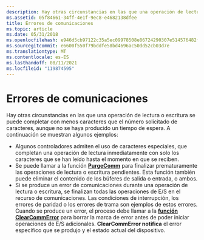 ```yaml
---
description: Hay otras circunstancias en las que una operación de lectura o escritura se puede completar con menos caracteres que el número solicitado de caracteres, aunque no se haya producido un tiempo de espera.
ms.assetid: 05f84661-34ff-4e1f-9ec8-e4682138dfee
title: Errores de comunicaciones
ms.topic: article
ms.date: 05/31/2018
ms.openlocfilehash: e946d5cb97122c35a5ec09978508e86724290307e514576482f535b1f3493418
ms.sourcegitcommit: e6600f550f79bddfe58bd4696ac50dd52cb03d7e
ms.translationtype: MT
ms.contentlocale: es-ES
ms.lasthandoff: 08/11/2021
ms.locfileid: "119874595"
---
```

# <a name="communications-errors"></a>Errores de comunicaciones

Hay otras circunstancias en las que una operación de lectura o escritura se puede completar con menos caracteres que el número solicitado de caracteres, aunque no se haya producido un tiempo de espera. A continuación se muestran algunos ejemplos:

-   Algunos controladores admiten el uso de caracteres especiales, que completan una operación de lectura inmediatamente con solo los caracteres que se han leído hasta el momento en que se reciben.
-   Se puede llamar a la función [**PurgeComm**](/windows/desktop/api/Winbase/nf-winbase-purgecomm) para finalizar prematuramente las operaciones de lectura o escritura pendientes. Esta función también puede eliminar el contenido de los búferes de salida o entrada, o ambos.
-   Si se produce un error de comunicaciones durante una operación de lectura o escritura, se finalizan todas las operaciones de E/S en el recurso de comunicaciones. Las condiciones de interrupción, los errores de paridad o los errores de trama son ejemplos de estos errores. Cuando se produce un error, el proceso debe llamar a la [**función ClearCommError**](/windows/desktop/api/Winbase/nf-winbase-clearcommerror) para borrar la marca de error antes de poder iniciar operaciones de E/S adicionales. **ClearCommError notifica** el error específico que se produjo y el estado actual del dispositivo.

 

 



